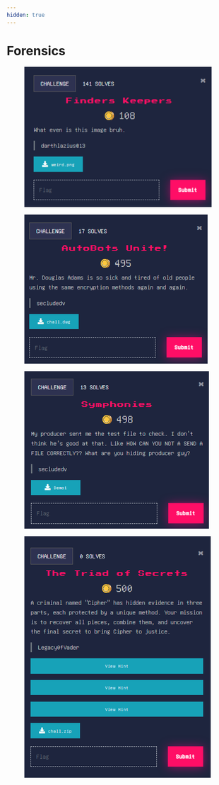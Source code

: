 ```yaml
---
hidden: true
---
```


# Forensics



<figure><img src="../../.gitbook/assets/image (23) (1).png" alt=""><figcaption></figcaption></figure>

<figure><img src="../../.gitbook/assets/image (24) (1).png" alt=""><figcaption></figcaption></figure>

<figure><img src="../../.gitbook/assets/image (25) (1).png" alt=""><figcaption></figcaption></figure>

<figure><img src="../../.gitbook/assets/image (26) (1).png" alt=""><figcaption></figcaption></figure>

